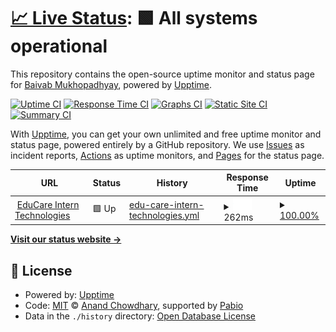 # [📈 Live Status](https://itsbaivab.github.io/uptime-monitor): <!--live status--> **🟩 All systems operational**

This repository contains the open-source uptime monitor and status page for [Baivab Mukhopadhyay](https://itsbaivab.github.io/uptime-monitor), powered by [Upptime](https://github.com/upptime/upptime).

[![Uptime CI](https://github.com/itsbaivab/uptime-monitor/workflows/Uptime%20CI/badge.svg)](https://github.com/itsbaivab/uptime-monitor/actions?query=workflow%3A%22Uptime+CI%22)
[![Response Time CI](https://github.com/itsbaivab/uptime-monitor/workflows/Response%20Time%20CI/badge.svg)](https://github.com/itsbaivab/uptime-monitor/actions?query=workflow%3A%22Response+Time+CI%22)
[![Graphs CI](https://github.com/itsbaivab/uptime-monitor/workflows/Graphs%20CI/badge.svg)](https://github.com/itsbaivab/uptime-monitor/actions?query=workflow%3A%22Graphs+CI%22)
[![Static Site CI](https://github.com/itsbaivab/uptime-monitor/workflows/Static%20Site%20CI/badge.svg)](https://github.com/itsbaivab/uptime-monitor/actions?query=workflow%3A%22Static+Site+CI%22)
[![Summary CI](https://github.com/itsbaivab/uptime-monitor/workflows/Summary%20CI/badge.svg)](https://github.com/itsbaivab/uptime-monitor/actions?query=workflow%3A%22Summary+CI%22)

With [Upptime](https://upptime.js.org), you can get your own unlimited and free uptime monitor and status page, powered entirely by a GitHub repository. We use [Issues](https://github.com/itsbaivab/uptime-monitor/issues) as incident reports, [Actions](https://github.com/itsbaivab/uptime-monitor/actions) as uptime monitors, and [Pages](https://itsbaivab.github.io/uptime-monitor) for the status page.

<!--start: status pages-->
<!-- This summary is generated by Upptime (https://github.com/upptime/upptime) -->
<!-- Do not edit this manually, your changes will be overwritten -->
<!-- prettier-ignore -->
| URL | Status | History | Response Time | Uptime |
| --- | ------ | ------- | ------------- | ------ |
| <img alt="" src="https://icons.duckduckgo.com/ip3/educareintertechnology-h9agd4e7gcbka8aa.centralus-01.azurewebsites.net.ico" height="13"> [EduCare Intern Technologies](https://educareintertechnology-h9agd4e7gcbka8aa.centralus-01.azurewebsites.net) | 🟩 Up | [edu-care-intern-technologies.yml](https://github.com/itsBaivab/uptime-monitor/commits/HEAD/history/edu-care-intern-technologies.yml) | <details><summary><img alt="Response time graph" src="./graphs/edu-care-intern-technologies/response-time-week.png" height="20"> 262ms</summary><br><a href="https://itsBaivab.github.io/uptime-monitor/history/edu-care-intern-technologies"><img alt="Response time 262" src="https://img.shields.io/endpoint?url=https%3A%2F%2Fraw.githubusercontent.com%2FitsBaivab%2Fuptime-monitor%2FHEAD%2Fapi%2Fedu-care-intern-technologies%2Fresponse-time.json"></a><br><a href="https://itsBaivab.github.io/uptime-monitor/history/edu-care-intern-technologies"><img alt="24-hour response time 262" src="https://img.shields.io/endpoint?url=https%3A%2F%2Fraw.githubusercontent.com%2FitsBaivab%2Fuptime-monitor%2FHEAD%2Fapi%2Fedu-care-intern-technologies%2Fresponse-time-day.json"></a><br><a href="https://itsBaivab.github.io/uptime-monitor/history/edu-care-intern-technologies"><img alt="7-day response time 262" src="https://img.shields.io/endpoint?url=https%3A%2F%2Fraw.githubusercontent.com%2FitsBaivab%2Fuptime-monitor%2FHEAD%2Fapi%2Fedu-care-intern-technologies%2Fresponse-time-week.json"></a><br><a href="https://itsBaivab.github.io/uptime-monitor/history/edu-care-intern-technologies"><img alt="30-day response time 262" src="https://img.shields.io/endpoint?url=https%3A%2F%2Fraw.githubusercontent.com%2FitsBaivab%2Fuptime-monitor%2FHEAD%2Fapi%2Fedu-care-intern-technologies%2Fresponse-time-month.json"></a><br><a href="https://itsBaivab.github.io/uptime-monitor/history/edu-care-intern-technologies"><img alt="1-year response time 262" src="https://img.shields.io/endpoint?url=https%3A%2F%2Fraw.githubusercontent.com%2FitsBaivab%2Fuptime-monitor%2FHEAD%2Fapi%2Fedu-care-intern-technologies%2Fresponse-time-year.json"></a></details> | <details><summary><a href="https://itsBaivab.github.io/uptime-monitor/history/edu-care-intern-technologies">100.00%</a></summary><a href="https://itsBaivab.github.io/uptime-monitor/history/edu-care-intern-technologies"><img alt="All-time uptime 100.00%" src="https://img.shields.io/endpoint?url=https%3A%2F%2Fraw.githubusercontent.com%2FitsBaivab%2Fuptime-monitor%2FHEAD%2Fapi%2Fedu-care-intern-technologies%2Fuptime.json"></a><br><a href="https://itsBaivab.github.io/uptime-monitor/history/edu-care-intern-technologies"><img alt="24-hour uptime 100.00%" src="https://img.shields.io/endpoint?url=https%3A%2F%2Fraw.githubusercontent.com%2FitsBaivab%2Fuptime-monitor%2FHEAD%2Fapi%2Fedu-care-intern-technologies%2Fuptime-day.json"></a><br><a href="https://itsBaivab.github.io/uptime-monitor/history/edu-care-intern-technologies"><img alt="7-day uptime 100.00%" src="https://img.shields.io/endpoint?url=https%3A%2F%2Fraw.githubusercontent.com%2FitsBaivab%2Fuptime-monitor%2FHEAD%2Fapi%2Fedu-care-intern-technologies%2Fuptime-week.json"></a><br><a href="https://itsBaivab.github.io/uptime-monitor/history/edu-care-intern-technologies"><img alt="30-day uptime 100.00%" src="https://img.shields.io/endpoint?url=https%3A%2F%2Fraw.githubusercontent.com%2FitsBaivab%2Fuptime-monitor%2FHEAD%2Fapi%2Fedu-care-intern-technologies%2Fuptime-month.json"></a><br><a href="https://itsBaivab.github.io/uptime-monitor/history/edu-care-intern-technologies"><img alt="1-year uptime 100.00%" src="https://img.shields.io/endpoint?url=https%3A%2F%2Fraw.githubusercontent.com%2FitsBaivab%2Fuptime-monitor%2FHEAD%2Fapi%2Fedu-care-intern-technologies%2Fuptime-year.json"></a></details>

<!--end: status pages-->

[**Visit our status website →**](https://itsbaivab.github.io/uptime-monitor)

## 📄 License

- Powered by: [Upptime](https://github.com/upptime/upptime)
- Code: [MIT](./LICENSE) © [Anand Chowdhary](https://anandchowdhary.com), supported by [Pabio](https://pabio.com)
- Data in the `./history` directory: [Open Database License](https://opendatacommons.org/licenses/odbl/1-0/)
